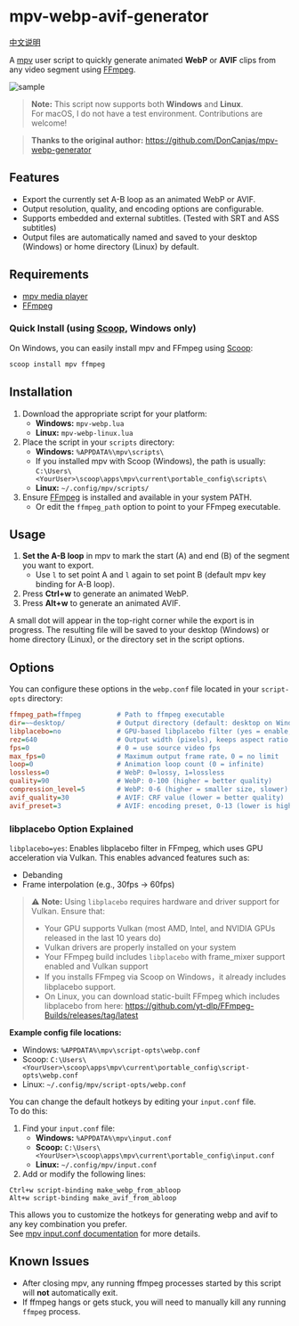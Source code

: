 # mpv-webp-avif-generator

[中文说明](README-CN.md)

A [mpv](https://mpv.io/) user script to quickly generate animated **WebP** or **AVIF** clips from any video segment using [FFmpeg](https://ffmpeg.org/).

![sample](./少女革命ウテナ.アドゥレセンス黙示録.avif)

> **Note:** This script now supports both **Windows** and **Linux**.  
> For macOS, I do not have a test environment. Contributions are welcome!

> **Thanks to the original author:** https://github.com/DonCanjas/mpv-webp-generator

## Features

- Export the currently set A-B loop as an animated WebP or AVIF.
- Output resolution, quality, and encoding options are configurable.
- Supports embedded and external subtitles. (Tested with SRT and ASS subtitles)
- Output files are automatically named and saved to your desktop (Windows) or home directory (Linux) by default.

## Requirements

- [mpv media player](https://mpv.io/)
- [FFmpeg](https://ffmpeg.org/)

### Quick Install (using [Scoop](https://scoop.sh/), Windows only)

On Windows, you can easily install mpv and FFmpeg using [Scoop](https://scoop.sh/):

```powershell
scoop install mpv ffmpeg
```

## Installation

1. Download the appropriate script for your platform:
   - **Windows:** `mpv-webp.lua`
   - **Linux:** `mpv-webp-linux.lua`
2. Place the script in your `scripts` directory:
   - **Windows:** `%APPDATA%\mpv\scripts\`
   - If you installed mpv with Scoop (Windows), the path is usually:  
     `C:\Users\<YourUser>\scoop\apps\mpv\current\portable_config\scripts\`
   - **Linux:** `~/.config/mpv/scripts/`
3. Ensure [FFmpeg](https://ffmpeg.org/) is installed and available in your system PATH.
   - Or edit the `ffmpeg_path` option to point to your FFmpeg executable.

## Usage

1. **Set the A-B loop** in mpv to mark the start (A) and end (B) of the segment you want to export.
   - Use `l` to set point A and `l` again to set point B (default mpv key binding for A-B loop).
2. Press **Ctrl+w** to generate an animated WebP.
3. Press **Alt+w** to generate an animated AVIF.

A small dot will appear in the top-right corner while the export is in progress. The resulting file will be saved to your desktop (Windows) or home directory (Linux), or the directory set in the script options.

## Options

You can configure these options in the `webp.conf` file located in your `script-opts` directory:

```ini
ffmpeg_path=ffmpeg         # Path to ffmpeg executable
dir=~~desktop/             # Output directory (default: desktop on Windows, ~ on Linux)
libplacebo=no              # GPU-based libplacebo filter (yes = enable, no = disable)
rez=640                    # Output width (pixels), keeps aspect ratio
fps=0                      # 0 = use source video fps
max_fps=0                  # Maximum output frame rate，0 = no limit
loop=0                     # Animation loop count (0 = infinite)
lossless=0                 # WebP: 0=lossy, 1=lossless
quality=90                 # WebP: 0-100 (higher = better quality)
compression_level=5        # WebP: 0-6 (higher = smaller size, slower)
avif_quality=30            # AVIF: CRF value (lower = better quality)
avif_preset=3              # AVIF: encoding preset, 0-13 (lower is higher quality and slower)
```

### libplacebo Option Explained

`libplacebo=yes`: Enables libplacebo filter in FFmpeg, which uses GPU acceleration via Vulkan. This enables advanced features such as:

  - Debanding
  - Frame interpolation (e.g., 30fps → 60fps)

  > ⚠️ **Note:** Using `libplacebo` requires hardware and driver support for Vulkan. Ensure that:
  >
  > - Your GPU supports Vulkan (most AMD, Intel, and NVIDIA GPUs released in the last 10 years do)
  > - Vulkan drivers are properly installed on your system
  > - Your FFmpeg build includes `libplacebo` with frame_mixer support enabled and Vulkan support
  > - If you installs FFmpeg via Scoop on Windows，it already includes libplacebo support.
  > - On Linux, you can download static-built FFmpeg which includes libplacebo from here: 
      https://github.com/yt-dlp/FFmpeg-Builds/releases/tag/latest

**Example config file locations:**  
- Windows: `%APPDATA%\mpv\script-opts\webp.conf`  
- Scoop: `C:\Users\<YourUser>\scoop\apps\mpv\current\portable_config\script-opts\webp.conf`
- Linux: `~/.config/mpv/script-opts/webp.conf`

You can change the default hotkeys by editing your `input.conf` file.  
To do this:

1. Find your `input.conf` file:  
   - **Windows:** `%APPDATA%\mpv\input.conf`
   - **Scoop:** `C:\Users\<YourUser>\scoop\apps\mpv\current\portable_config\input.conf`  
   - **Linux:** `~/.config/mpv/input.conf`
2. Add or modify the following lines:

```
Ctrl+w script-binding make_webp_from_abloop
Alt+w script-binding make_avif_from_abloop
```

This allows you to customize the hotkeys for generating webp and avif to any key combination you prefer.  
See [mpv input.conf documentation](https://mpv.io/manual/master/#input-conf) for more details.

## Known Issues

- After closing mpv, any running ffmpeg processes started by this script will **not** automatically exit.
- If ffmpeg hangs or gets stuck, you will need to manually kill any running `ffmpeg` process.